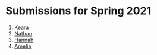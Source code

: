 # Submissions for Spring 2021

1. [Keara](https://youtu.be/5XsylXsy1p4)
2. [Nathan](https://youtu.be/TbIthT-Rcp8)
3. [Hannah](https://youtu.be/mim-ZqIJfz8)
4. [Amelia](https://youtu.be/K5C4f7mE3UA)
